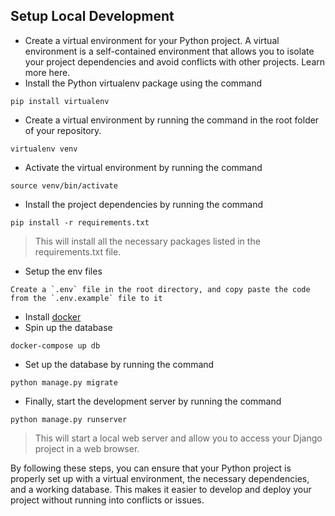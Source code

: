 ## Setup Local Development

- Create a virtual environment for your Python project. A virtual environment is a self-contained environment that allows you to isolate your project dependencies and avoid conflicts with other projects. Learn more here.
- Install the Python virtualenv package using the command 
```
pip install virtualenv
```
- Create a virtual environment by running the command in the root folder of your repository.
```
virtualenv venv
``` 
- Activate the virtual environment by running the command 
```
source venv/bin/activate
```
- Install the project dependencies by running the command 
```
pip install -r requirements.txt
```
> This will install all the necessary packages listed in the requirements.txt file.
- Setup the env files
```
Create a `.env` file in the root directory, and copy paste the code from the `.env.example` file to it
```
- Install [docker](https://docs.docker.com/get-docker/) 
- Spin up the database
```
docker-compose up db
```
- Set up the database by running the command
```
python manage.py migrate
```
- Finally, start the development server by running the command 
```
python manage.py runserver
```
> This will start a local web server and allow you to access your Django project in a web browser.

By following these steps, you can ensure that your Python project is properly set up with a virtual environment, the necessary dependencies, and a working database. This makes it easier to develop and deploy your project without running into conflicts or issues.
